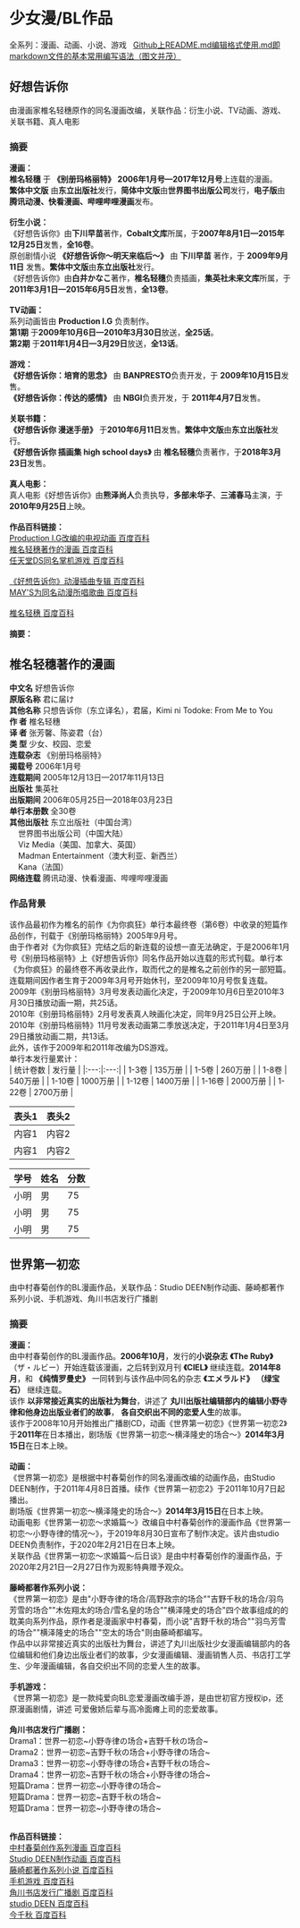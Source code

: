 # 少女漫/BL作品
全系列：漫画、动画、小说、游戏 &nbsp; [Github上README.md编辑格式使用](https://my.oschina.net/albertboy/blog/750506)[.md即markdown文件的基本常用编写语法（图文并茂）](https://www.cnblogs.com/liugang-vip/p/6337580.html)
## 好想告诉你
由漫画家椎名轻穗原作的同名漫画改编，关联作品：衍生小说、TV动画、游戏、关联书籍、真人电影<br>
### 摘要
**漫画：**<br>
**椎名轻穗** 于 **《别册玛格丽特》**  **2006年1月号—2017年12月号**上连载的漫画。<br>
**繁体中文版** 由**东立出版社**发行，**简体中文版**由**世界图书出版公司**发行，**电子版**由**腾讯动漫、快看漫画、哔哩哔哩漫画**发布。<br><br>
**衍生小说：**<br>
《好想告诉你》由**下川早苗**著作，**Cobalt文库**所属，于**2007年8月1日—2015年12月25日**发售，**全16卷**。<br>
原创剧情小说 **《好想告诉你～明天来临后～》** 由 **下川早苗** 著作，于 **2009年9月11日** 发售。**繁体中文版**由**东立出版社**发行。<br>
《好想告诉你》由**白井かなこ**著作，**椎名轻穗**负责插画，**集英社未来文库**所属，于**2011年3月1日—2015年6月5日**发售，**全13卷**。<br><br>
**TV动画：**<br>
系列动画皆由 **Production I.G** 负责制作。<br>
**第1期** 于**2009年10月6日—2010年3月30日**放送，**全25话**。<br>
**第2期** 于**2011年1月4日—3月29日**放送，**全13话**。<br><br>
**游戏：**<br>
**《好想告诉你：培育的思念》** 由 **BANPRESTO**负责开发，于 **2009年10月15日**发售。<br>
**《好想告诉你：传达的感情》** 由 **NBGI**负责开发，于 **2011年4月7日**发售。<br><br>
**关联书籍：**<br>
**《好想告诉你 漫迷手册》** 于**2010年6月11日**发售。**繁体中文版**由**东立出版社**发行。<br>
**《好想告诉你 插画集 high school days》** 由 **椎名轻穗**负责著作，于**2018年3月23日**发售。<br><br>
**真人电影：**<br>
真人电影《好想告诉你》由**熊泽尚人**负责执导，**多部未华子**、**三浦春马**主演，于**2010年9月25日**上映。<br><br>
**作品百科链接：**<br>
[Production I.G改编的电视动画 百度百科](https://baike.baidu.com/item/%E5%A5%BD%E6%83%B3%E5%91%8A%E8%AF%89%E4%BD%A0/2613793?fr=aladdin)<br>
[椎名轻穗著作的漫画 百度百科](https://baike.baidu.com/item/%E5%A5%BD%E6%83%B3%E5%91%8A%E8%AF%89%E4%BD%A0/18369#viewPageContent)<br>
[任天堂DS同名掌机游戏 百度百科](https://baike.baidu.com/item/%E5%A5%BD%E6%83%B3%E5%91%8A%E8%AF%89%E4%BD%A0/2613825#viewPageContent)<br><br>
[《好想告诉你》动漫插曲专辑 百度百科](https://baike.baidu.com/item/%E5%A5%BD%E6%83%B3%E5%91%8A%E8%AF%89%E4%BD%A0/16297565#viewPageContent)<br>
[MAY'S为同名动漫所唱歌曲 百度百科](https://baike.baidu.com/item/%E5%A5%BD%E6%83%B3%E5%91%8A%E8%AF%89%E4%BD%A0/19772199#viewPageContent)<br><br>
[椎名轻穗 百度百科](https://baike.baidu.com/item/%E6%A4%8E%E5%90%8D%E8%BD%BB%E7%A9%97/7722486)<br><br>
**摘要：**<br>
## 椎名轻穗著作的漫画<br>
**中文名**&nbsp;好想告诉你 <br>
**原版名称**&nbsp;君に届け <br>
**其他名称**&nbsp;只想告诉你（东立译名），君届，Kimi ni Todoke: From Me to You <br>
**作    者**&nbsp;椎名轻穗 <br>
**译    者**&nbsp;张芳馨、陈姿君（台） <br>
**类    型**&nbsp;少女、校园、恋爱 <br>
**连载杂志**&nbsp;《别册玛格丽特》<br> 
**揭载号**&nbsp;2006年1月号 <br>
**连载期间**&nbsp;2005年12月13日—2017年11月13日 <br>
**出版社**&nbsp;集英社 <br>
**出版期间**&nbsp;2006年05月25日—2018年03月23日 <br>
**单行本册数**&nbsp;全30卷 <br>
**其他出版社**&nbsp;东立出版社（中国台湾）<br>
&nbsp;&nbsp;&nbsp;&nbsp;世界图书出版公司（中国大陆）<br>
&nbsp;&nbsp;&nbsp;&nbsp;Viz Media（美国、加拿大、英国）<br>
&nbsp;&nbsp;&nbsp;&nbsp;Madman Entertainment（澳大利亚、新西兰）<br>
&nbsp;&nbsp;&nbsp;&nbsp;Kana（法国）<br>
**网络连载**&nbsp;腾讯动漫、快看漫画、哔哩哔哩漫画 <br>
### 作品背景
该作品最初作为椎名的前作《为你疯狂》单行本最终卷（第6卷）中收录的短篇作品创作，刊载于《别册玛格丽特》2005年9月号。<br>
由于作者对《为你疯狂》完结之后的新连载的设想一直无法确定，于是2006年1月号《别册玛格丽特》上《好想告诉你》同名作品开始以连载的形式刊载。单行本《为你疯狂》的最终卷不再收录此作，取而代之的是椎名之前创作的另一部短篇。<br>
连载期间因作者生育于2009年3月号开始休刊，至2009年10月号恢复连载。<br>
2009年《别册玛格丽特》3月号发表动画化决定，于2009年10月6日至2010年3月30日播放动画一期，共25话。<br>
2010年《别册玛格丽特》2月号发表真人映画化决定，同年9月25日公开上映。<br>
2010年《别册玛格丽特》11月号发表动画第二季放送决定，于2011年1月4日至3月29日播放动画二期，共13话。<br>
此外，该作于2009年和2011年改编为DS游戏。<br>
单行本发行量累计：<br>
| 统计卷数 | 发行量 |
|:---:|:---:|
| 1-3卷 | 135万册 |
| 1-5卷 | 260万册 |
| 1-8卷 | 540万册 |
| 1-10卷 | 1000万册 |
| 1-12卷 | 1400万册 |
| 1-16卷 | 2000万册 |
| 1-22卷 | 2700万册 |

表头1 | 表头2
----- | -----
内容1 | 内容2
内容1 | 内容2

学号|姓名|分数
-|-|-
小明|男|75
小明|男|75
小明|男|75

## 世界第一初恋
由中村春菊创作的BL漫画作品，关联作品：Studio DEEN制作动画、藤崎都著作系列小说、手机游戏、角川书店发行广播剧<br>
### 摘要
**漫画：**<br>
由中村春菊创作的BL漫画作品。**2006年10月**，发行的**小说杂志**  **《The Ruby》**  （ザ・ルビー）开始连载该漫画，之后转到双月刊 **《CIEL》** 继续连载。**2014年8月**，和 **《纯情罗曼史》** 一同转到与该作品中同名的杂志 **《エメラルド》**  **（绿宝石）**  继续连载。<br>
该作 **以非常接近真实的出版社为舞台**，讲述了 **丸川出版社编辑部内的编辑小野寺律和他身边出版业者们的故事**， **各自交织出不同的恋爱人生**的故事。<br>
该作于2008年10月开始推出广播剧CD，动画《世界第一初恋》《世界第一初恋2》于**2011年**在日本播出，剧场版《世界第一初恋～横泽隆史的场合～》**2014年3月15日**在日本上映。<br><br>
**动画：**<br>
《世界第一初恋》是根据中村春菊创作的同名漫画改编的动画作品，由Studio DEEN制作，于2011年4月8日首播。续作《世界第一初恋2》于2011年10月7日起播出。<br>
剧场版《世界第一初恋～横泽隆史的场合～》**2014年3月15日**在日本上映。<br>
动画电影《世界第一初恋～求婚篇～》改编自中村春菊创作的漫画作品《世界第一初恋～小野寺律的情况～》，于2019年8月30日宣布了制作决定。该片由studio DEEN负责制作，于2020年2月21日在日本上映。<br>
关联作品《世界第一初恋～求婚篇～后日谈》是由中村春菊创作的漫画作品，于2020年2月21日—2月27日作为观影特典赠予观众。<br><br>
**藤崎都著作系列小说：**<br>
《世界第一初恋》是由"小野寺律的场合/高野政宗的场合""吉野千秋的场合/羽鸟芳雪的场合""木佐翔太的场合/雪名皇的场合""横泽隆史的场合"四个故事组成的的耽美向系列作品，原作者是漫画家中村春菊，而小说"吉野千秋的场合""羽鸟芳雪的场合""横泽隆史的场合""空太的场合"则由藤崎都编写。<br>
作品中以非常接近真实的出版社为舞台，讲述了丸川出版社少女漫画编辑部内的各位编辑和他们身边出版业者们的故事，少女漫画编辑、漫画销售人员、书店打工学生、少年漫画编辑，各自交织出不同的恋爱人生的故事。<br><br>
**手机游戏：**<br>
《世界第一初恋》是一款纯爱向BL恋爱漫画改编手游，是由世初官方授权ip，还原漫画剧情，讲述 可爱傲娇后辈与高冷面瘫上司的恋爱故事。<br><br>
**角川书店发行广播剧：**<br>
Drama1：世界一初恋\~小野寺律の场合+吉野千秋の场合\~<br>
Drama2：世界一初恋\~吉野千秋の场合+小野寺律の场合\~<br>
Drama3：世界一初恋\~小野寺律の场合+吉野千秋の场合\~<br>
Drama4：世界一初恋\~吉野千秋の场合+小野寺律の场合\~<br>
短篇Drama：世界一初恋\~小野寺律の场合\~<br>
短篇Drama：世界一初恋\~吉野千秋の场合\~<br>
短篇Drama：世界一初恋\~小野寺律の场合\~<br><br>

**作品百科链接：**<br>
[中村春菊创作系列漫画 百度百科](https://baike.baidu.com/item/%E4%B8%96%E7%95%8C%E7%AC%AC%E4%B8%80%E5%88%9D%E6%81%8B/27852)<br>
[Studio DEEN制作动画 百度百科](https://baike.baidu.com/item/%E4%B8%96%E7%95%8C%E7%AC%AC%E4%B8%80%E5%88%9D%E6%81%8B/6394983#viewPageContent)<br>
[藤崎都著作系列小说 百度百科](https://baike.baidu.com/item/%E4%B8%96%E7%95%8C%E7%AC%AC%E4%B8%80%E5%88%9D%E6%81%8B/6394968#viewPageContent)<br>
[手机游戏 百度百科](https://baike.baidu.com/item/%E4%B8%96%E7%95%8C%E7%AC%AC%E4%B8%80%E5%88%9D%E6%81%8B/22294674#viewPageContent)<br>
[角川书店发行广播剧 百度百科](https://baike.baidu.com/item/%E4%B8%96%E7%95%8C%E7%AC%AC%E4%B8%80%E5%88%9D%E6%81%8B/6395000#viewPageContent)<br>
[studio DEEN 百度百科](https://baike.baidu.com/item/Studio%20DEEN)<br>
[今千秋 百度百科](https://baike.baidu.com/item/%E4%BB%8A%E5%8D%83%E7%A7%8B)<br><br>

